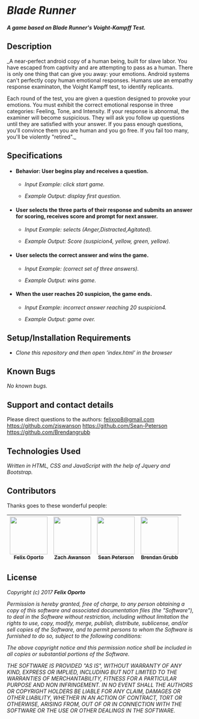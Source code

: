 # _Blade Runner_

#### _A game based on Blade Runner's Voight-Kampff Test._


## Description

_A near-perfect android copy of a human being, built for slave labor. You have escaped from captivity and are attempting to pass as a human. There is only one thing that can give you away: your emotions. Android systems can't perfectly copy human emotional responses. Humans use an empathy response examinaton, the Voight Kampff test, to identify replicants.

Each round of the test, you are given a question designed to provoke your emotions. You must exhibit the correct emotional response in three categories: Feeling, Tone, and Intensity. If your response is abnormal, the examiner will become suspicious. They will ask you follow up questions until they are satisfied with your answer. If you pass enough questions, you'll convince them you are human and you go free. If you fail too many, you'll be violently "retired"._

## Specifications


* #### Behavior: User begins play and receives a question.

    * _Input Example: click start game._

    * _Example Output: display first question._


* #### User selects the three parts of their response and submits an answer for scoring, receives score and prompt for next answer.

    * _Input Example: selects (Anger,Distracted,Agitated)._

    * _Example Output: Score (suspicion4, yellow, green, yellow)._


* #### User selects the correct answer and wins the game.

    * _Input Example: (correct set of three answers)._

    * _Example Output: wins game._


* #### When the user reaches 20 suspicion, the game ends.

    * _Input Example: incorrect answer reaching 20 suspicion4._

    * _Example Output: game over._

## Setup/Installation Requirements

* _Clone this repository and then open 'index.html' in the browser_

## Known Bugs

_No known bugs._

## Support and contact details

Please direct questions  to the authors:
felixop8@gmail.com
https://github.com/zjswanson
https://github.com/Sean-Peterson
https://github.com/Brendangrubb

## Technologies Used

_Written in HTML, CSS and JavaScript with the help of Jquery and Bootstrap._



## Contributors

Thanks goes to these wonderful people:

<!-- ALL-CONTRIBUTORS-LIST:START - Do not remove or modify this section -->
| [<img src=img/felix.jpg width="100px;"/><br /><sub>Felix Oporto</sub>](https://github.com/felixop8) | [<img src="img/zach.jpg" width="100px;"/><br /><sub>Zach Awanson</sub>](https://github.com/zjswanson) | [<img src="img/sean.jpg" width="100px;"/><br /><sub>Sean Peterson</sub>](https://github.com/Sean-Peterson)| [<img src="img/brendan.jpg" width="100px;"/><br /><sub>Brendan Grubb</sub>](https://github.com/Brendangrubb) |
| :---: | :---: | :---: | :---: |


## License

_Copyright (c) 2017 **Felix Oporto**_

_Permission is hereby granted, free of charge, to any person obtaining a copy
of this software and associated documentation files (the "Software"), to deal
in the Software without restriction, including without limitation the rights
to use, copy, modify, merge, publish, distribute, sublicense, and/or sell
copies of the Software, and to permit persons to whom the Software is
furnished to do so, subject to the following conditions:_

_The above copyright notice and this permission notice shall be included in all
copies or substantial portions of the Software._

_THE SOFTWARE IS PROVIDED "AS IS", WITHOUT WARRANTY OF ANY KIND, EXPRESS OR
IMPLIED, INCLUDING BUT NOT LIMITED TO THE WARRANTIES OF MERCHANTABILITY,
FITNESS FOR A PARTICULAR PURPOSE AND NON INFRINGEMENT. IN NO EVENT SHALL THE
AUTHORS OR COPYRIGHT HOLDERS BE LIABLE FOR ANY CLAIM, DAMAGES OR OTHER
LIABILITY, WHETHER IN AN ACTION OF CONTRACT, TORT OR OTHERWISE, ARISING FROM,
OUT OF OR IN CONNECTION WITH THE SOFTWARE OR THE USE OR OTHER DEALINGS IN THE
SOFTWARE._
